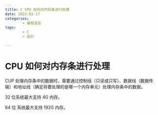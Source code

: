 ```yaml
---
title: C CPU 如何对内存条进行处理
date: 2022-02-17
categories:
        - 编程语言
tags:
        - C
        - 指针

---
```


# CPU 如何对内存条进行处理

CUP 处理内存条中的数据时，需要通过控制线（只读或只写）、数据线（数据传输）和地址线（确定将要处理的是哪一个内存单元）处理内存条中的数据。

32 位系统最大支持 4G 内存。

64 位 系统最大支持 192G 内存。
